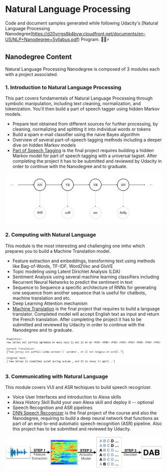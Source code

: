 # Natural Language Processing

Code and document samples generated while following Udacity's [Natural Language Processing Nanodegree]https://d20vrrgs8k4bvw.cloudfront.net/documents/en-US/NLP+Nanodegree+Syllabus.pdf) Program. 💬🎇⚡

## Nanodegree Content
Natural Language Processing Nanodegree is composed of 3 modules each with a project associated. 

### 1. Introduction to Natural Language Processing
This part covers fundamentals of Natural Language Processing through symbolic manipulation, including text cleaning, normalization, and tokenization. You'll
then build a part of speech tagger using hidden Markov models.
- Prepare text obtained from different sources for further processing, by cleaning, normalizing and splitting it into individual words or tokens
- Build a spam e-mail classifier using the naive Bayes algorithm
- Overview of several part-of-speech tagging methods including a deeper dive on hidden Markov models
- [Part of Speech Tagging](https://github.com/Idilismiguzel/Part-of-Speech-Tagger) is the final project requires building a hidden Markov model for part of speech tagging with a universal tagset. After completing the project it has to be submitted and reviewed by Udacity in order to continue with the Nanodegree and to graduate. 
<p align="center">
  <img src="./images/P1.png"/>
</p>

### 2. Computing with Natural Language
This module is the most interesting and challenging one imho which prepares you to build a Machine Translation model.
- Feature extraction and embeddings, transforming text using methods like Bag-of-Words, TF-IDF, Word2Vec and GloVE 
- Topic modeling using Latent Dirichlet Analysis (LDA)
- Sentiment Analysis using several machine learning classifiers including Recurrent Neural Networks to predict the sentiment in text
- Sequence to Sequence a specific architecture of RNNs for generating one sequence from another sequence that is useful for chatbots, machine translation and etc.
- Deep Learning Attention mechanism
- [Machine Translation](https://github.com/Idilismiguzel/Machine-Translation) is the final project that requires to build a language translator. Completed model will accept English text as input and return the French translation. After completing the project it has to be submitted and reviewed by Udacity in order to continue with the Nanodegree and to graduate.
<p align="center">
  <img src="./images/P2.PNG"/>
</p>

### 3. Communicating with Natural Language
This module covers VUI and ASR techiques to build speech recognizer.
- Voice User Interfaces and introduction to Alexa skills
- Alexa History Skill Build your own Alexa skill and deploy it -- optional
- Speech Recognition and ASR pipelines
- [DNN Speech Recognizer](https://github.com/Idilismiguzel/DeepNN-Speech-Recognizer) is the final project of the course and also the Nanodegree, requiring to build a deep neural network that functions as part of an end-to-end automatic speech recognition (ASR) pipeline. Also this project has to be submitted and reviewed by Udacity.
<p align="center">
  <img src="./images/P3.png"/>
</p>

